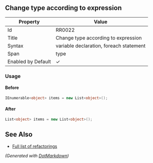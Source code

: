 ## Change type according to expression

| Property           | Value                                   |
| ------------------ | --------------------------------------- |
| Id                 | RR0022                                  |
| Title              | Change type according to expression     |
| Syntax             | variable declaration, foreach statement |
| Span               | type                                    |
| Enabled by Default | &#x2713;                                |

### Usage

#### Before

```csharp
IEnumerable<object> items = new List<object>();
```

#### After

```csharp
List<object> items = new List<object>();
```

## See Also

* [Full list of refactorings](Refactorings.md)


*\(Generated with [DotMarkdown](http://github.com/JosefPihrt/DotMarkdown)\)*